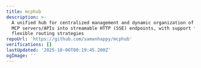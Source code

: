 ```yaml
---
title: mcphub
description: >-
  A unified hub for centralized management and dynamic organization of multiple
  MCP servers/APIs into streamable HTTP (SSE) endpoints, with support for
  flexible routing strategies
repoUrl: 'https://github.com/samanhappy/mcphub'
verifications: []
lastUpdated: '2025-10-06T00:19:45.200Z'
ogImage: ''
---
```


